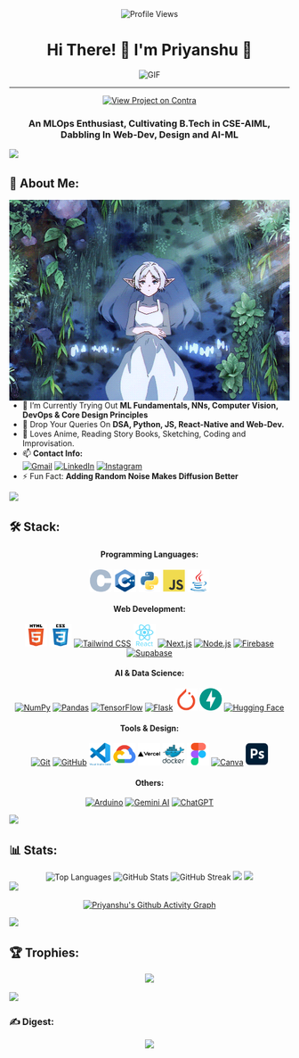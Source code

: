 <div align="center">

<img src="https://komarev.com/ghpvc/?username=Priyanshu631&label=Profile%20views&color=0e75b6&style=for-the-badge" alt="Profile Views" />

<h1 align="center">Hi There! 👋 I'm Priyanshu 🦝</h1>
 
<img height="540" width="960" alt="GIF" src="./assets/F2.gif">

<hr>

<p>
  <a href="https://contra.com/p/QsZFQOWE-infographicsposter-design-sample-project?r=priyanshu_ranjan_1x1ovzd2" target="_blank">
    <img src="https://img.shields.io/badge/View_Designs-Contra-000000?style=for-the-badge&logo=contra&logoColor=white" alt="View Project on Contra">
  </a>
</p>

<h3>An MLOps Enthusiast, Cultivating B.Tech in CSE-AIML, Dabbling In Web-Dev, Design and AI-ML</h3>

</div>

<img src="https://user-images.githubusercontent.com/73097560/115834477-dbab4500-a447-11eb-908a-139a6edaec5c.gif">

## 💬 About Me:
<img align="right" alt="Frieren" height="360" width="540" style="margin-left: 20px;" src="./assets/F1.gif">

- 🌱 I’m Currently Trying Out **ML Fundamentals, NNs, Computer Vision, DevOps & Core Design Principles**
- 💬 Drop Your Queries On **DSA, Python, JS, React-Native and Web-Dev.**
- 🔭 Loves Anime, Reading Story Books, Sketching, Coding and Improvisation.
- 📫 **Contact Info:**
  <div>
    <a href="mailto:priyanshuranjan6@gmail.com" target="blank"><img src="https://img.shields.io/badge/Gmail-D14836?style=for-the-badge&logo=gmail&logoColor=white" alt="Gmail"></a>
    <a href="https://www.linkedin.com/in/priyanshu-ranjan-8739122a6/" target="blank"><img src="https://img.shields.io/badge/-LinkedIn-%230077B5?style=for-the-badge&logo=linkedin&logoColor=white" alt="LinkedIn"></a>
    <a href="https://www.instagram.com/priyanshu_ranjan_/" target="blank"><img src="https://img.shields.io/badge/-Instagram-E4405F?style=for-the-badge&logo=instagram&logoColor=white" alt="Instagram"></a>
  </div>
- ⚡ Fun Fact: **Adding Random Noise Makes Diffusion Better**

<img src="https://user-images.githubusercontent.com/73097560/115834477-dbab4500-a447-11eb-908a-139a6edaec5c.gif">

## 🛠️ Stack:
<div align="center">
    <h4>Programming Languages:</h4>
    <p>
      <a href="https://www.cprogramming.com/" target="_blank"><img src="https://raw.githubusercontent.com/devicons/devicon/master/icons/c/c-original.svg" alt="C" width="40" height="40"></a>
      <a href="https://isocpp.org/" target="_blank"><img src="https://raw.githubusercontent.com/devicons/devicon/master/icons/cplusplus/cplusplus-original.svg" alt="C++" width="40" height="40"></a>
      <a href="https://www.python.org" target="_blank"><img src="https://raw.githubusercontent.com/devicons/devicon/master/icons/python/python-original.svg" alt="Python" width="40" height="40"></a>
      <a href="https://developer.mozilla.org/en-US/docs/Web/JavaScript" target="_blank"><img src="https://raw.githubusercontent.com/devicons/devicon/master/icons/javascript/javascript-original.svg" alt="Javascript" width="40" height="40"></a>
      <a href="https://www.java.com" target="_blank"><img src="https://raw.githubusercontent.com/devicons/devicon/master/icons/java/java-original.svg" alt="Java" width="40" height="40"></a>
    </p>
    <h4>Web Development:</h4>
    <p>
      <a href="https://developer.mozilla.org/en-US/docs/Web/HTML" target="_blank"><img src="https://raw.githubusercontent.com/devicons/devicon/master/icons/html5/html5-original-wordmark.svg" alt="HTML5" width="40" height="40"></a>
      <a href="https://developer.mozilla.org/en-US/docs/Web/CSS" target="_blank"><img src="https://raw.githubusercontent.com/devicons/devicon/master/icons/css3/css3-original-wordmark.svg" alt="CSS3" width="40" height="40"></a>
      <a href="https://tailwindcss.com/" target="_blank"><img src="https://user-images.githubusercontent.com/25181517/202896760-337261ed-ee92-4979-84c4-d4b829c7355d.png" alt="Tailwind CSS" width="40" height="40"></a>
      <a href="https://reactjs.org/" target="_blank"><img src="https://raw.githubusercontent.com/devicons/devicon/master/icons/react/react-original-wordmark.svg" alt="React" width="40" height="40"></a>
      <a href="https://nextjs.org/" target="_blank"><img src="https://github.com/marwin1991/profile-technology-icons/assets/136815194/5f8c622c-c217-4649-b0a9-7e0ee24bd704" alt="Next.js" width="40" height="40"></a>
      <a href="https://nodejs.org/" target="_blank"><img src="https://user-images.githubusercontent.com/25181517/183568594-85e280a7-0d7e-4d1a-9028-c8c2209e073c.png" alt="Node.js" width="40" height="40"></a>
      <a href="https://firebase.google.com/" target="_blank"><img src="https://www.vectorlogo.zone/logos/firebase/firebase-icon.svg" alt="Firebase" width="40" height="40"></a>
      <a href="https://supabase.com/" target="_blank"><img src="https://www.vectorlogo.zone/logos/supabase/supabase-icon.svg" alt="Supabase" width="40" height="40"></a>
    </p>
    <h4>AI & Data Science:</h4>
    <p>
      <a href="https://numpy.org/" target="_blank"><img src="https://github.com/marwin1991/profile-technology-icons/assets/76012086/4ec200c2-acdf-4c42-b419-cd49cba3d09f" alt="NumPy" width="40" height="40"></a>
      <a href="https://pandas.pydata.org/" target="_blank"><img src="https://github.com/marwin1991/profile-technology-icons/assets/76012086/24b02d77-2f28-43c7-b5d6-e15e3395851b" alt="Pandas" width="40" height="40"></a>
      <a href="https://www.tensorflow.org/" target="_blank"><img src="https://user-images.githubusercontent.com/25181517/223639822-2a01e63a-a7f9-4a39-8930-61431541bc06.png" alt="TensorFlow" width="40" height="40"></a>
      <a href="https://flask.palletsprojects.com/" target="_blank"><img src="https://user-images.githubusercontent.com/25181517/183423775-2276e25d-d43d-4e58-890b-edbc88e915f7.png" alt="Flask" width="40" height="40"></a>
      <a href="https://pytorch.org/" target="_blank"><img src="https://raw.githubusercontent.com/devicons/devicon/master/icons/pytorch/pytorch-original.svg" alt="PyTorch" width="40" height="40"></a>
      <a href="https://fastapi.tiangolo.com/" target="_blank"><img src="https://raw.githubusercontent.com/devicons/devicon/master/icons/fastapi/fastapi-original.svg" alt="FastAPI" width="40" height="40"></a>
      <a href="https://huggingface.co/" target="_blank"><img src="https://cdn.simpleicons.org/huggingface/FFD21E" alt="Hugging Face" width="40" height="40"></a>
    </p>
    <h4>Tools & Design:</h4>
    <p>
      <a href="https://git-scm.com/" target="_blank"><img src="https://www.vectorlogo.zone/logos/git-scm/git-scm-icon.svg" alt="Git" width="40" height="40"></a>
      <a href="https://github.com/" target="_blank"><img src="https://user-images.githubusercontent.com/25181517/192108374-8da61ba1-99ec-41d7-80b8-fb2f7c0a4948.png" alt="GitHub" width="40" height="40"></a>
      <a href="https://code.visualstudio.com/" target="_blank"><img src="https://raw.githubusercontent.com/devicons/devicon/master/icons/vscode/vscode-original-wordmark.svg" alt="VS Code" width="40" height="40"></a>
      <a href="https://cloud.google.com" target="_blank"><img src="https://raw.githubusercontent.com/teamedwardforever/Readme-Generator/71f25dd8b98329b168142a6b782a107b75eab178/svg/Skills/Devops/google_cloud-icon.svg" alt="Google Cloud" width="40" height="40"></a>
      <a href="https://vercel.com" target="_blank"><img src="https://raw.githubusercontent.com/devicons/devicon/master/icons/vercel/vercel-original-wordmark.svg" alt="Vercel" width="40" height="40"></a>
      <a href="https://www.docker.com/" target="_blank"><img src="https://raw.githubusercontent.com/devicons/devicon/master/icons/docker/docker-original-wordmark.svg" alt="Docker" width="40" height="40"></a>
      <a href="https://www.figma.com/" target="_blank"><img src="https://raw.githubusercontent.com/devicons/devicon/master/icons/figma/figma-original.svg" alt="Figma" width="40" height="40"></a>
      <a href="https://www.canva.com/" target="_blank"><img src="https://github-production-user-asset-6210df.s3.amazonaws.com/136815194/253220886-02494c7c-de6a-43a6-9293-6369696842ed.png" alt="Canva" width="40" height="40"></a>
      <a href="https://www.adobe.com/products/photoshop.html" target="_blank"><img src="https://raw.githubusercontent.com/devicons/devicon/master/icons/photoshop/photoshop-plain.svg" alt="Adobe Photoshop" width="40" height="40"></a>
    </p>
    <h4>Others:</h4>
    <p>
      <a href="https://www.arduino.cc" target="_blank"><img src="https://cdn.worldvectorlogo.com/logos/arduino-1.svg" alt="Arduino" width="40" height="40"></a>
      <a href="https://ai.google/" target="_blank"><img src="https://static.vecteezy.com/system/resources/previews/046/861/646/non_2x/gemini-icon-on-a-transparent-background-free-png.png" alt="Gemini AI" width="50" height="50"></a>
      <a href="https://chat.openai.com/" target="_blank"><img src="https://upload.wikimedia.org/wikipedia/commons/0/04/ChatGPT_logo.svg" alt="ChatGPT" width="40" height="40"></a>
    </p>
</div>

<img src="https://user-images.githubusercontent.com/73097560/115834477-dbab4500-a447-11eb-908a-139a6edaec5c.gif">

## 📊 Stats:
<div align="center">
  <img height="180em" src="https://github-readme-stats.vercel.app/api/top-langs/?username=Priyanshu631&layout=compact&theme=highcontrast" alt="Top Languages" />
  <img height="180em" src="https://github-readme-stats.vercel.app/api?username=Priyanshu631&show_icons=true&locale=en&theme=highcontrast" alt="GitHub Stats" />
  <img height="180em" src="https://github-readme-streak-stats.herokuapp.com/?user=Priyanshu631&theme=neon_dark" alt="GitHub Streak" />
  <img height="180em" src="http://github-profile-summary-cards.vercel.app/api/cards/productive-time?username=Priyanshu631&theme=highcontrast" />
  <img height="180em" src="http://github-profile-summary-cards.vercel.app/api/cards/profile-details?username=Priyanshu631&theme=highcontrast" />
</div>

<img src="https://user-images.githubusercontent.com/73097560/115834477-dbab4500-a447-11eb-908a-139a6edaec5c.gif">

<div align="center">

[![Priyanshu's Github Activity Graph](https://github-readme-activity-graph.vercel.app/graph?username=Priyanshu631&bg_color=02011e&color=ffffff&line=37ff00&point=ffffff&area=true&hide_border=true)](https://github.com/ashutosh00710/github-readme-activity-graph)

</div>

<img src="https://user-images.githubusercontent.com/73097560/115834477-dbab4500-a447-11eb-908a-139a6edaec5c.gif">

## 🏆 Trophies:
<div align="center">

![](https://github-profile-trophy.vercel.app/?username=Priyanshu631&theme=merko&no-frame=false&no-bg=false&margin-w=4)

</div>

<img src="https://user-images.githubusercontent.com/73097560/115834477-dbab4500-a447-11eb-908a-139a6edaec5c.gif">

### ✍️ Digest:
<div align="center">

![](https://quotes-github-readme.vercel.app/api?type=horizontal&theme=dark)

</div>
